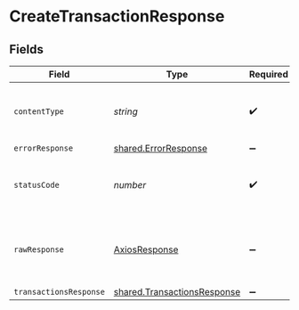 # CreateTransactionResponse


## Fields

| Field                                                                      | Type                                                                       | Required                                                                   | Description                                                                |
| -------------------------------------------------------------------------- | -------------------------------------------------------------------------- | -------------------------------------------------------------------------- | -------------------------------------------------------------------------- |
| `contentType`                                                              | *string*                                                                   | :heavy_check_mark:                                                         | HTTP response content type for this operation                              |
| `errorResponse`                                                            | [shared.ErrorResponse](../../models/shared/errorresponse.md)               | :heavy_minus_sign:                                                         | Error                                                                      |
| `statusCode`                                                               | *number*                                                                   | :heavy_check_mark:                                                         | HTTP response status code for this operation                               |
| `rawResponse`                                                              | [AxiosResponse](https://axios-http.com/docs/res_schema)                    | :heavy_minus_sign:                                                         | Raw HTTP response; suitable for custom response parsing                    |
| `transactionsResponse`                                                     | [shared.TransactionsResponse](../../models/shared/transactionsresponse.md) | :heavy_minus_sign:                                                         | OK                                                                         |